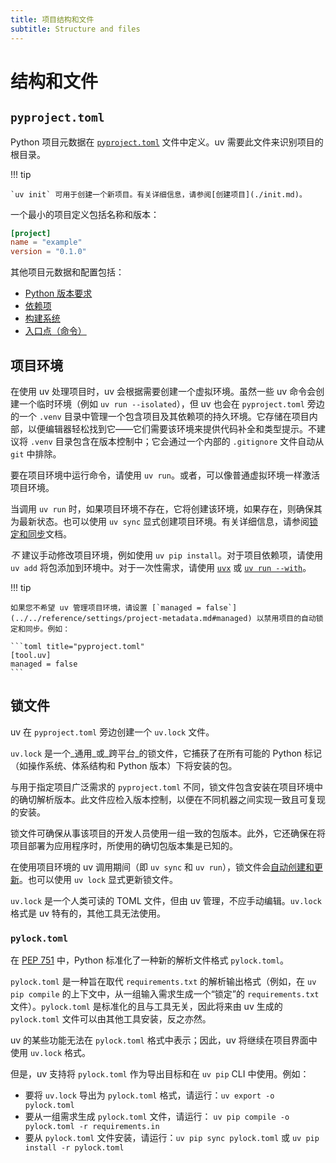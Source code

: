 ```yaml
---
title: 项目结构和文件
subtitle: Structure and files
---
```


# 结构和文件

## `pyproject.toml`

Python 项目元数据在 [`pyproject.toml`](https://packaging.python.org/en/latest/guides/writing-pyproject-toml/) 文件中定义。uv 需要此文件来识别项目的根目录。

!!! tip

    `uv init` 可用于创建一个新项目。有关详细信息，请参阅[创建项目](./init.md)。

一个最小的项目定义包括名称和版本：

```toml title="pyproject.toml"
[project]
name = "example"
version = "0.1.0"
```

其他项目元数据和配置包括：

- [Python 版本要求](./config.md#python)
- [依赖项](./dependencies.md)
- [构建系统](./config.md#_6)
- [入口点（命令）](./config.md#_5)

## 项目环境

在使用 uv 处理项目时，uv 会根据需要创建一个虚拟环境。虽然一些 uv 命令会创建一个临时环境（例如 `uv run --isolated`），但 uv 也会在 `pyproject.toml` 旁边的一个 `.venv` 目录中管理一个包含项目及其依赖项的持久环境。它存储在项目内部，以便编辑器轻松找到它——它们需要该环境来提供代码补全和类型提示。不建议将 `.venv` 目录包含在版本控制中；它会通过一个内部的 `.gitignore` 文件自动从 `git` 中排除。

要在项目环境中运行命令，请使用 `uv run`。或者，可以像普通虚拟环境一样激活项目环境。

当调用 `uv run` 时，如果项目环境不存在，它将创建该环境，如果存在，则确保其为最新状态。也可以使用 `uv sync` 显式创建项目环境。有关详细信息，请参阅[锁定和同步](./sync.md)文档。

_不_ 建议手动修改项目环境，例如使用 `uv pip install`。对于项目依赖项，请使用 `uv add` 将包添加到环境中。对于一次性需求，请使用 [`uvx`](../../guides/tools.md) 或 [`uv run --with`](./run.md#_2)。

!!! tip

    如果您不希望 uv 管理项目环境，请设置 [`managed = false`](../../reference/settings/project-metadata.md#managed) 以禁用项目的自动锁定和同步。例如：

    ```toml title="pyproject.toml"
    [tool.uv]
    managed = false
    ```

## 锁文件

uv 在 `pyproject.toml` 旁边创建一个 `uv.lock` 文件。

`uv.lock` 是一个_通用_或_跨平台_的锁文件，它捕获了在所有可能的 Python 标记（如操作系统、体系结构和 Python 版本）下将安装的包。

与用于指定项目广泛需求的 `pyproject.toml` 不同，锁文件包含安装在项目环境中的确切解析版本。此文件应检入版本控制，以便在不同机器之间实现一致且可复现的安装。

锁文件可确保从事该项目的开发人员使用一组一致的包版本。此外，它还确保在将项目部署为应用程序时，所使用的确切包版本集是已知的。

在使用项目环境的 uv 调用期间（即 `uv sync` 和 `uv run`），锁文件会[自动创建和更新](./sync.md#_2)。也可以使用 `uv lock` 显式更新锁文件。

`uv.lock` 是一个人类可读的 TOML 文件，但由 uv 管理，不应手动编辑。`uv.lock` 格式是 uv 特有的，其他工具无法使用。

### `pylock.toml`

在 [PEP 751](https://peps.python.org/pep-0751/) 中，Python 标准化了一种新的解析文件格式 `pylock.toml`。

`pylock.toml` 是一种旨在取代 `requirements.txt` 的解析输出格式（例如，在 `uv pip compile` 的上下文中，从一组输入需求生成一个“锁定”的 `requirements.txt` 文件）。`pylock.toml` 是标准化的且与工具无关，因此将来由 uv 生成的 `pylock.toml` 文件可以由其他工具安装，反之亦然。

uv 的某些功能无法在 `pylock.toml` 格式中表示；因此，uv 将继续在项目界面中使用 `uv.lock` 格式。

但是，uv 支持将 `pylock.toml` 作为导出目标和在 `uv pip` CLI 中使用。例如：

- 要将 `uv.lock` 导出为 `pylock.toml` 格式，请运行：`uv export -o pylock.toml`
- 要从一组需求生成 `pylock.toml` 文件，请运行：
  `uv pip compile -o pylock.toml -r requirements.in`
- 要从 `pylock.toml` 文件安装，请运行：`uv pip sync pylock.toml` 或
  `uv pip install -r pylock.toml`
